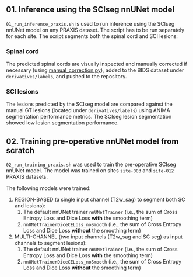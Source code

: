 
## 01. Inference using the SCIseg nnUNet model

`01_run_inference_praxis.sh` is used to run inference using the SCIseg nnUNet model on any PRAXIS dataset. The script 
has to be run separately for each site.
The script segments both the spinal cord and SCI lesions:

### Spinal cord

The predicted spinal cords are visually inspected and manually corrected if necessary (using [manual_correction.py](https://github.com/spinalcordtoolbox/manual-correction/blob/main/manual_correction.py)), 
added to the BIDS dataset under `derivatives/labels`, and pushed to the repository.

### SCI lesions

The lesions predicted by the SCIseg model are compared against the manual GT lesions (located under `derivatives/labels`) 
using ANIMA segmentation performance metrics. The SCIseg lesion segmentation showed low lesion segmentation performance.

## 02. Training pre-operative nnUNet model from scratch

`02_run_training_praxis.sh` was used to train the pre-operative SCIseg nnUNet model. The model was trained on sites 
`site-003` and `site-012` PRAXIS datasets.

The following models were trained:
1. REGION-BASED (a single input channel (T2w_sag) to segment both SC and lesions):
   1. The default nnUNet trainer `nnUNetTrainer` (i.e., the sum of Cross Entropy Loss and Dice Loss **with** the smoothing term)
   2. `nnUNetTrainerDiceCELoss_noSmooth` (i.e., the sum of Cross Entropy Loss and Dice Loss **without** the smoothing term)
2. MULTI-CHANNEL (two input channels (T2w_sag and SC seg) as input channels to segment lesions):
   1. The default nnUNet trainer `nnUNetTrainer` (i.e., the sum of Cross Entropy Loss and Dice Loss **with** the smoothing term)
   2. `nnUNetTrainerDiceCELoss_noSmooth` (i.e., the sum of Cross Entropy Loss and Dice Loss **without** the smoothing term)